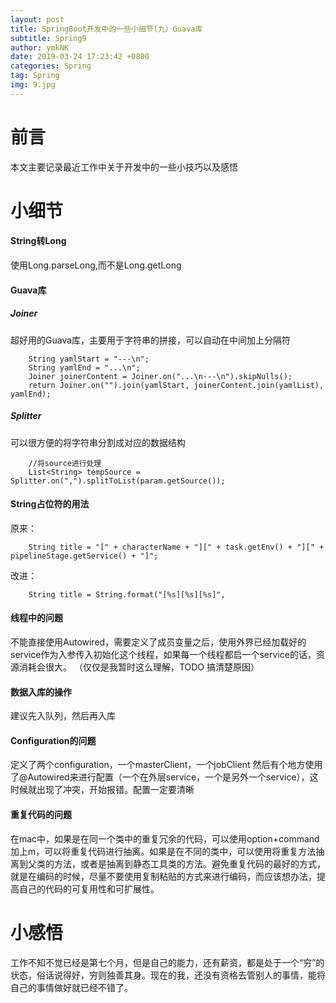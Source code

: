 ```yaml
---
layout: post
title: SpringBoot开发中的一些小细节(九）Guava库
subtitle: Spring9
author: ymkNK
date: 2019-03-24 17:23:42 +0800
categories: Spring
tag: Spring
img: 9.jpg
---
```

# 前言
本文主要记录最近工作中关于开发中的一些小技巧以及感悟

# 小细节
#### String转Long
使用Long.parseLong,而不是Long.getLong

#### Guava库
##### Joiner
超好用的Guava库，主要用于字符串的拼接，可以自动在中间加上分隔符

	    String yamlStart = "---\n";
	    String yamlEnd = "...\n";
        Joiner joinerContent = Joiner.on("...\n---\n").skipNulls();
        return Joiner.on("").join(yamlStart, joinerContent.join(yamlList), yamlEnd);

##### Splitter
可以很方便的将字符串分割成对应的数据结构

		//将source进行处理
        List<String> tempSource = Splitter.on(",").splitToList(param.getSource());

#### String占位符的用法
原来：

		String title = "[" + characterName + "][" + task.getEnv() + "][" + pipelineStage.getService() + "]";

改进：

		String title = String.format("[%s][%s][%s]",

#### 线程中的问题

不能直接使用Autowired，需要定义了成员变量之后，使用外界已经加载好的service作为入参传入初始化这个线程，如果每一个线程都启一个service的话，资源消耗会很大。
（仅仅是我暂时这么理解，TODO 搞清楚原因）

#### 数据入库的操作
建议先入队列，然后再入库

#### Configuration的问题

定义了两个configuration，一个masterClient，一个jobClient
然后有个地方使用了@Autowired来进行配置（一个在外层service，一个是另外一个service），这时候就出现了冲突，开始报错。配置一定要清晰

#### 重复代码的问题
在mac中，如果是在同一个类中的重复冗余的代码，可以使用option+command加上m，可以将重复代码进行抽离。如果是在不同的类中，可以使用将重复方法抽离到父类的方法，或者是抽离到静态工具类的方法。避免重复代码的最好的方式，就是在编码的时候，尽量不要使用复制粘贴的方式来进行编码，而应该想办法，提高自己的代码的可复用性和可扩展性。

# 小感悟

工作不知不觉已经是第七个月，但是自己的能力，还有薪资，都是处于一个“穷”的状态，俗话说得好，穷则独善其身。现在的我，还没有资格去管别人的事情，能将自己的事情做好就已经不错了。
